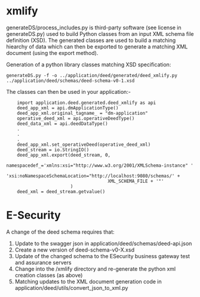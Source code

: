 # xmlify


generateDS/process_includes.py is third-party software (see license in generateDS.py) used 
to build Python classes from an input XML schema file definition (XSD). The generated classes
are used to build a matching hiearchy of data which can then be exported to generate a matching
XML document (using the export method).

Generation of a python library classes matching XSD specification:

```
generateDS.py -f -o ../application/deed/generated/deed_xmlify.py ../application/deed/schemas/deed-schema-v0-1.xsd
```

The classes can then be used in your application:-

```
    import application.deed.generated.deed_xmlify as api
    deed_app_xml = api.dmApplicationType()
    deed_app_xml.original_tagname_ = "dm-application"
    operative_deed_xml = api.operativeDeedType()
    deed_data_xml = api.deedDataType()
    .
    .
    .
    deed_app_xml.set_operativeDeed(operative_deed_xml)
    deed_stream = io.StringIO()
    deed_app_xml.export(deed_stream, 0,
                        namespacedef_='xmlns:xsi="http://www.w3.org/2001/XMLSchema-instance" '
                                      'xsi:noNamespaceSchemaLocation="http://localhost:9080/schemas/' +
                                      XML_SCHEMA_FILE + '"'
                        )
    deed_xml = deed_stream.getvalue()
```

# E-Security

A change of the deed schema requires that:

1) Update to the swagger json in application/deed/schemas/deed-api.json
2) Create a new version of deed-schema-v0-X.xsd
3) Update of the changed schema to the ESecurity business gateway test and assurance servers
4) Change into the /xmlify directory and re-generate the python xml creation classes (as above)
5) Matching updates to the XML document generation code in application/deed/utils/convert_json_to_xml.py

